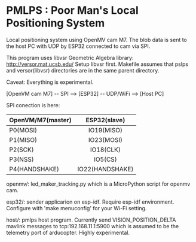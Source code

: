 # PMLPS : Poor Man's Local Positioning System

Local positioning system using OpenMV cam M7. The blob data is sent to the host PC with UDP by ESP32 connected to cam via SPI.

This program uses libvsr Geometric Algebra library:
http://versor.mat.ucsb.edu/
Setup libvsr first. Makefile assumes that pslps and versor(libvsr) directories are in the same parent directory.

Caveat: Everything is experimental.

[OpenVM cam M7] -- SPI --> [ESP32] -- UDP/WiFi --> [Host PC]

SPI conection is here:

| OpenVM/M7(master) | ESP32(slave)    |
| ----------------- |:---------------:|
| P0(MOSI)          | IO19(MISO)      |
| P1(MISO)          | IO23(MOSI)      |
| P2(SCK)           | IO18(CLK)       |
| P3(NSS)           | IO5(CS)         |
| P4(HANDSHAKE)     | IO22(HANDSHAKE) |

openmv/:
  led_maker_tracking.py which is a MicroPython script for openmv cam.

esp32/:
  sender applicarion on esp-idf. Require esp-idf environment. Configure with 'make menuconfig' for your Wi-Fi setting.

host/:
  pmlps host program. Currently send VISION_POSITION_DELTA mavlink messages to tcp:192.168.11.1:5900 which is assumed to be the telemetry port of arducopter.
  Highly experimental.
